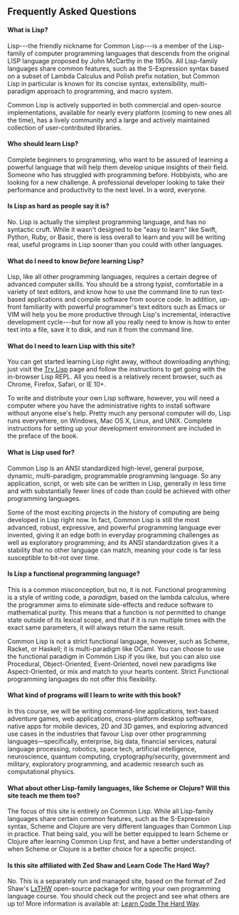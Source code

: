 ## Frequently Asked Questions

<h4 class="text-info">What is Lisp?</h4>

Lisp---the friendly nickname for Common Lisp---is a member of the Lisp-family of computer programming languages that descends from the original LISP language proposed by John McCarthy in the 1950s.  All Lisp-family languages share common features, such as the S-Expression syntax based on a subset of Lambda Calculus and Polish prefix notation, but Common Lisp in particular is known for its concise syntax, extensibility, multi-paradigm approach to programming, and macro system.

Common Lisp is actively supported in both commercial and open-source implementations, available for nearly every platform (coming to new ones all the time), has a lively community and a large and actively maintained collection of user-contributed libraries.

<h4 class="text-info">Who should learn Lisp?</h4>

Complete beginners to programming, who want to be assured of learning a powerful language that will help them develop unique insights of their field.  Someone who has struggled with programming before.  Hobbyists, who are looking for a new challenge.  A professional developer looking to take their performance and productivity to the next level. In a word, everyone.

<h4 class="text-info">Is Lisp as hard as people say it is?</h4>

No. Lisp is actually the simplest programming language, and has no syntactic cruft.  While it wasn't designed to be "easy to learn" like Swift, Python, Ruby, or Basic, there is less overall to learn and you will be writing real, useful programs in Lisp sooner than you could with other languages.

<h4 class="text-info">What do I need to know <em>before</em> learning Lisp?</h4>

Lisp, like all other programming languages, requires a certain degree of advanced computer skills. You should be a strong typist, comfortable in a variety of text editors, and know how to use the command line to run text-based applications and compile software from source code.  In addition, up-front familiarity with powerful programmer's text editors such as Emacs or VIM will help you be more productive through Lisp's incremental, interactive development cycle---but for now all you really need to know is how to enter text into a file, save it to disk, and run it from the command line.

<h4 class="text-info">What do I need to learn Lisp with this site?</h4>

You can get started learning Lisp right away, without downloading anything; just visit the [Try Lisp](/try-lisp/) page and follow the instructions to get going with the in-browser Lisp REPL.  All you need is a relatively recent browser, such as Chrome, Firefox, Safari, or IE 10+.

To write and distribute your own Lisp software, however, you will need a computer where you have the administrative rights to install software without anyone else's help.  Pretty much any personal computer will do, Lisp runs everywhere, on Windows, Mac OS X, Linux, and UNIX.  Complete instructions for setting up your development environment are included in the preface of the book.

<h4 class="text-info">What is Lisp used for?</h4>

Common Lisp is an ANSI standardized high-level, general purpose, dynamic, multi-paradigm, programmable programming language.  So any application, script, or web site can be written in Lisp, generally in less time and with substantially fewer lines of code than could be achieved with other programming languages.

Some of the most exciting projects in the history of computing are being developed in Lisp right now.  In fact, Common Lisp is still the most advanced, robust, expressive, and powerful programming language ever invented, giving it an edge both in everyday programming challenges as well as exploratory programming; and its ANSI standardization gives it a stability that no other language can match, meaning your code is far less susceptible to bit-rot over time.

<h4 class="text-info">Is Lisp a functional programming language?</h4>

This is a common misconception, but no, it is not.  Functional programming is a style of writing code, a *paradigm*, based on the lambda calculus, where the programmer aims to eliminate side-effects and reduce software to mathematical purity.  This means that a function is not permitted to change state outside of its lexical scope, and that if it is run multiple times with the exact same parameters, it will always return the same result.

Common Lisp is not a strict functional language, however, such as Scheme, Racket, or Haskell; it is multi-paradigm like OCaml.  You can choose to use the functional paradigm in Common Lisp if you like, but you can also use Procedural, Object-Oriented, Event-Oriented, novel new paradigms like Aspect-Oriented, or mix and match to your hearts content.  Strict Functional programming languages do not offer this flexibility.

<h4 class="text-info">What kind of programs will I learn to write with this book?</h4>

In this course, we will be writing command-line applications, text-based adventure games, web applications, cross-platform desktop software, native apps for mobile devices, 2D and 3D games, and exploring advanced use cases in the industries that favour Lisp over other programming languages&mdash;specifically, enterprise, big data, financial services, natural language processing, robotics, space tech, artificial intelligence, neuroscience, quantum computing, cryptography/security, government and military, exploratory programming, and academic research such as computational physics.

<h4 class="text-info">What about other Lisp-family languages, like Scheme or Clojure? Will this site teach me them too?</h4>

The focus of this site is entirely on Common Lisp.  While all Lisp-family languages share certain common features, such as the S-Expression syntax, Scheme and Clojure are very different languages than Common Lisp in practice.  That being said, you will be better equipped to learn Scheme or Clojure after learning Common Lisp first, and have a better understanding of when Scheme or Clojure is a better choice for a specific project.

<h4 class="text-info">Is this site affiliated with Zed Shaw and Learn Code The Hard Way?</h4>

No.  This is a separately run and managed site, based on the format of Zed Shaw's <a href="https://gitorious.org/learn-x-the-hard-way/learn-x-the-hard-way" target="_blank">LxTHW</a> open-source package for writing your own programming language course.  You should check out the project and see what others are up to! More information is available at: <a href="http://learncodethehardway.org/" target="_blank">Learn Code The Hard Way</a>.
